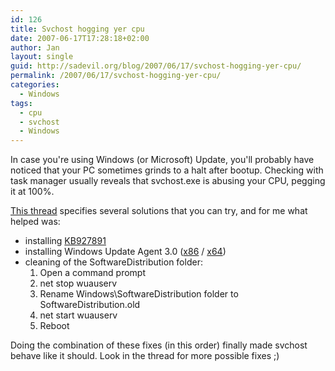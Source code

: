 ```yaml
---
id: 126
title: Svchost hogging yer cpu
date: 2007-06-17T17:28:18+02:00
author: Jan
layout: single
guid: http://sadevil.org/blog/2007/06/17/svchost-hogging-yer-cpu/
permalink: /2007/06/17/svchost-hogging-yer-cpu/
categories:
  - Windows
tags:
  - cpu
  - svchost
  - Windows
---
```

In case you're using Windows (or Microsoft) Update, you'll probably have noticed that your PC sometimes grinds to a halt after bootup. Checking with task manager usually reveals that svchost.exe is abusing your CPU, pegging it at 100%.

<a HREF="http://www.somelifeblog.com/2007/05/windows-xp-svchostexe-100-cpu-high.html" tARGET="_blank">This thread</a> specifies several solutions that you can try, and for me what helped was:

  * installing <a TARGET="_blank" HREF="http://support.microsoft.com/kb/927891">KB927891</a>
  * installing Windows Update Agent 3.0 (<a TARGET="_blank" HREF="http://download.windowsupdate.com/v7/windowsupdate/redist/standalone/WindowsUpdateAgent30-x86.exe">x86</a> / <a TARGET="_blank" HREF="http://download.windowsupdate.com/v7/windowsupdate/redist/standalone/WindowsUpdateAgent30-x64.exe">x64</a>)
  * cleaning of the SoftwareDistribution folder: 
      1. Open a command prompt
      2. net stop wuauserv
      3. Rename Windows\SoftwareDistribution folder to SoftwareDistribution.old
      4. net start wuauserv
      5. Reboot

Doing the combination of these fixes (in this order) finally made svchost behave like it should. Look in the thread for more possible fixes ;)